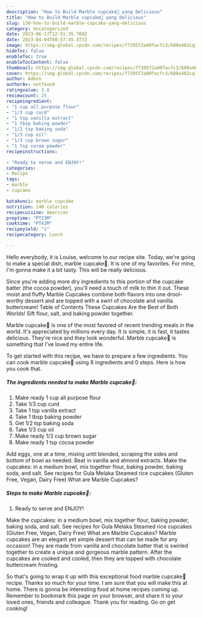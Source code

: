 ```yaml
---
description: "How to Build Marble cupcake💝 yang Delicious"
title: "How to Build Marble cupcake💝 yang Delicious"
slug: 130-how-to-build-marble-cupcake-yang-delicious
category: Uncategorized
date: 2023-06-17T12:51:35.769Z
date: 2023-04-04T08:57:45.377Z
image: https://img-global.cpcdn.com/recipes/f7395f2a00facfc3/680x482cq70/marble-cupcake-recipe-main-photo.jpg
hideToc: false
enableToc: true
enableTocContent: false
thumbnail: https://img-global.cpcdn.com/recipes/f7395f2a00facfc3/680x482cq70/marble-cupcake-recipe-main-photo.jpg
cover: https://img-global.cpcdn.com/recipes/f7395f2a00facfc3/680x482cq70/marble-cupcake-recipe-main-photo.jpg
author: Admin
authorAv: notfound
ratingvalue: 3.8
reviewcount: 25
recipeingredient:
- "1 cup all purpose flour"
- "1/3 cup curd"
- "1 tsp vanilla extract"
- "1 tbsp baking powder"
- "1/2 tsp baking soda"
- "1/3 cup oil"
- "1/3 cup brown sugar"
- "1 tsp cocoa powder"
recipeinstructions:

- "Ready to serve and ENJOY!"
categories:
- Recipe
tags:
- marble
- cupcake

katakunci: marble cupcake 
nutrition: 148 calories
recipecuisine: American
preptime: "PT23M"
cooktime: "PT43M"
recipeyield: "1"
recipecategory: Lunch

---
```



Hello everybody, it is Louise, welcome to our recipe site. Today, we're going to make a special dish, marble cupcake💝. It is one of my favorites. For mine, I'm gonna make it a bit tasty. This will be really delicious.

Since you&#39;re adding more dry ingredients to this portion of the cupcake batter (the cocoa powder), you&#39;ll need a touch of milk to thin it out. These moist and fluffy Marble Cupcakes combine both flavors into one drool-worthy dessert and are topped with a swirl of chocolate and vanilla buttercream! Table of Contents These Cupcakes Are the Best of Both Worlds! Sift flour, salt, and baking powder together.

Marble cupcake💝 is one of the most favored of recent trending meals in the world. It's appreciated by millions every day. It is simple, it is fast, it tastes delicious. They're nice and they look wonderful. Marble cupcake💝 is something that I've loved my entire life.


To get started with this recipe, we have to prepare a few ingredients. You can cook marble cupcake💝 using 8 ingredients and 0 steps. Here is how you cook that.

<!--inarticleads1-->

##### The ingredients needed to make Marble cupcake💝:

1. Make ready 1 cup all purpose flour
1. Take 1/3 cup curd
1. Take 1 tsp vanilla extract
1. Take 1 tbsp baking powder
1. Get 1/2 tsp baking soda
1. Take 1/3 cup oil
1. Make ready 1/3 cup brown sugar
1. Make ready 1 tsp cocoa powder


Add eggs, one at a time, mixing until blended, scraping the sides and bottom of bowl as needed. Beat in vanilla and almond extracts. Make the cupcakes: in a medium bowl, mix together flour, baking powder, baking soda, and salt. See recipes for Gula Melaka Steamed rice cupcakes (Gluten Free, Vegan, Dairy Free) What are Marble Cupcakes? 

<!--inarticleads2-->

##### Steps to make Marble cupcake💝:


1. Ready to serve and ENJOY!

Make the cupcakes: in a medium bowl, mix together flour, baking powder, baking soda, and salt. See recipes for Gula Melaka Steamed rice cupcakes (Gluten Free, Vegan, Dairy Free) What are Marble Cupcakes? Marble cupcakes are an elegant yet simple dessert that can be made for any occasion! They are made from vanilla and chocolate batter that is swirled together to create a unique and gorgeous marble pattern. After the cupcakes are cooked and cooled, then they are topped with chocolate buttercream frosting. 

So that's going to wrap it up with this exceptional food marble cupcake💝 recipe. Thanks so much for your time. I am sure that you will make this at home. There is gonna be interesting food at home recipes coming up. Remember to bookmark this page on your browser, and share it to your loved ones, friends and colleague. Thank you for reading. Go on get cooking!
